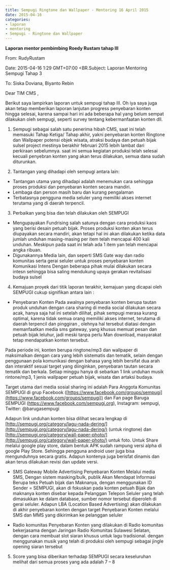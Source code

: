 ```yaml
---
title: Sempugi Ringtone dan Wallpaper - Mentoring 16 April 2015
date: 2015-04-16
categories:
- laporan
- mentoring
- Sempugi - Ringtone dan Wallpaper
---
```


**Laporan mentor pembimbing Roedy Rustam tahap III**

From: RudyRustam 

Date: 2015-04-16 1:29 GMT+07:00 <BR.Subject: Laporan Mentoring Sempugi Tahap 3 

To: Siska Doviana, Biyanto Rebin

Dear TIM CMS ,

Berikut saya lampirkan laporan untuk sempugi tahap III. Oh iya saya juga akan tetap memberikan laporan lanjutan progress penyebaran konten hingga selesai, karena sampai hari ini ada beberapa hal yang belum sempat dilakukan oleh sempugi, seperti survey tentang kebermanfaatan konten dll.

1. Sempugi sebagai salah satu penerima hibah CMS, saat ini telah memasuki Tahap Ketiga/ Tahap akhir, yakni penyebaran konten Ringtone dan Wallpaper potensi objek wisata, atraksi budaya dan petuah bijak sulsel project mestinya berakhir februari 2015 lebih lambat dari perkiraan sebelumnya. saat ini semua kegiatan produksi telah selesai kecuali penyebran konten yang akan terus dilakukan, semua dana sudah diturunkan.

2. Tantangan yang dihadapi oleh sempugi antara lain:

* Tantangan utama yang dihadapi adalah menemukan cara sehingga proses produksi dan penyebaran konten secara mandiri.
* Lembaga dan person masih baru dan kurang pengalaman
* Terbatasnya pengguna media seluler yang memiliki akses internet terutama yang di daerah terpencil.

3. Perbaikan yang bisa dan telah dilakukan oleh SEMPUGI

* Mengupayakan Fundrising salah satunya dengan cara produksi kaos yang berisi desain petuah bijak. Proses produksi konten akan terus diupayakan secara mandiri, akan tetapi hal ini akan dilakukan ketika data jumlah unduhan masing-masing per item telah mencapai 400 kali unduhan. Meskipun pada saat ini telah ada 1 item yan telah mencapai angka ribuan.
* Digunakannya Media lain, dan seperti SMS Gate way dan radio komunitas serta gerai seluler untuk proses penyebaran konten Komunikasi Intens Dengan beberapa pihak mulai dilakukan secara intesn sehingga bisa saling mendukung upaya gerakan revitalisasi budaya sulsel

4. Kemajuan proyek dari titik laporan terakhir, kemajuan yang dicapai oleh SEMPUGI cukup signifikan antara lain :

* Penyebaran Konten
Pada awalnya penyebaran konten berupa tautan produk unduhan dengan cara sharing di media social dilakukan secara acak, hanya saja hal ini setelah dilihat, pihak sempugi merasa kurang optimal, karena tidak semua orang memiliki akses internet, terutama di daerah terpencil dan pinggiran , olehnya hal tersebut diatasi dengan memanfaatkan media sms gateway, yang khusus memuat pesan dan petuah bijak leluhur, jadi meski tanpa perlu Man download, masyarakat tetap mendapatkan konten tersebut.

Pada periode ini, konten berupa ringtone/mp3 dan wallpaper di maksimalkan dengan cara yang lebih sistematis dan tematik, selain dengan penggunaan pola komunikasi dengan bahasa yang lebih bersifat dua arah dan interaktif sesuai target yang diinginkan, penyebaran tautan secara tematik dan berkala. Setiap minggu hanya di sebarkan 1 link unduhan musik rintone/mp3, 1 jenis wallpaper petuah bijak, wisata dan artaksi budaya.

Target utama dari media sosial sharing ini adalah Para Anggota Komunitas SEMPUGI di grup Facebook ([https://www.facebook.com/groups/sempugi](https://www.facebook.com/groups/sempugi)) dan Fan page Baruga SEMPUGI (https://www.facebook.com/sempugi.org), Instagram: sempugi, Twitter: @barugasempugi

Adapun link unduhan konten bisa dilihat secara lengkap di [http://sempugi.org/category/lagu-nada-dering/](http://sempugi.org/category/lagu-nada-dering/) (untuk ringtone) dan [http://sempugi.org/category/wall-paper-photo/](http://sempugi.org/category/wall-paper-photo/) untuk foto. Untuk Share melalui google play store, dalam bentuk APK sudah rampung versi alpha di google Play Store. Sehingga pengguna android user juga bisa mengunduhnya secara gratis. Adapun kontenya juga berisfat dinamis dan akan terus dilakukan revisi dan update versi.

* SMS Gateway Mobile Advertising
Penyebaran Konten Melalui media SMS, Dengan sistem masking/bulk, publik Akan Mendapat Informasi Berupa teks Petuah bijak dan Maknanya, dengan menggunakan ID Sender = SEMPUGI, akan di fokuskan pada konten petuah Bijak dan maknanya konten disebar kepada Pelanggan Telepon Seluler yang telah dimasukkan ke dalam database, sumber nomor tersebut diperoleh di gerai seluler. Adapun LBA (Location Based Advertising) akan dilakukan di akhir penyebaran konten dengan target Penyebaran Konten melalui SMS dan MMS yang dikirimkan ke pelanggan seluler

* Radio komunitas
Penyebaran Konten yang dilakukan di Radio komunitas bekerjasama dengan Jaringan Radio Komunitas Sulawesi Selatan, dengan cara membuat slot siaran khusus untuk lagu tradisional. dengan menggunakan musik yang telah di produksi oleh sempugi sebagai jingle opening siaran tersebut

5. Score yang bisa diberikan terhadap SEMPUGI secara keseluruhan melihat dari semua proses yang ada adalah 7 – 8
